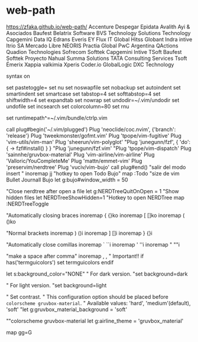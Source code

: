# web-path
https://zfaka.github.io/web-path/
Accenture
Despegar
Epidata
Avalith
Ayi & Asociados
Baufest
Belatrix Software
BVS Technology Solutions Technology
Capgemini
Data IQ
Edrans
Everis
EY
Flux IT
Global Hitss
Globant
Indra
intive
Itrio SA
Mercado Libre
NEORIS
Practia Global
PwC Argentina
QActions
Quadion Technologies
Sofrecom
Softtek
Capgemini
Intive
TSoft
Baufest
Softtek
Proyecto Nahual
Summa Solutions
TATA Consulting Services
Tsoft
Émerix
Xappia
valkimia
Xperis
Coder.io
GlobalLogic
DXC Technology






























syntax on

set pastetoggle=<F3>
set nu
set noswapfile
set nobackup
set autoindent
set smartindent
set smartcase
set tabstop=4 
set softtabstop=4
set shiftwidth=4
set expandtab
set nowrap
set undodir=~/.vim/undodir
set undofile
set incsearch
set colorcolumn=80
set rnu

set runtimepath^=~/.vim/bundle/ctrlp.vim

call plug#begin('~/.vim/plugged')
Plug 'neoclide/coc.nvim', {'branch': 'release'}
Plug 'tweekmonster/gofmt.vim'
Plug 'tpope/vim-fugitive'
Plug 'vim-utils/vim-man'
Plug 'sheerun/vim-polyglot'
"Plug 'junegunn/fzf', { 'do': { -> fzf#install() } }
"Plug 'junegunn/fzf.vim'
"Plug 'tpope/vim-dispatch'
Plug 'sainnhe/gruvbox-material'
Plug 'vim-airline/vim-airline'
Plug 'Valloric/YouCompleteMe'
Plug 'mattn/emmet-vim'
Plug 'preservim/nerdtree'
Plug 'vuciv/vim-bujo'
call plug#end()
"salir del modo insert "
inoremap jj <ESC>
"hotkey to open Todo Bujo"
map <C-x> :Todo<CR>
"size de vim Bullet Journall Bujo
let g:bujo#window_width = 50

"Close nerdtree after open a file
let g:NERDTreeQuitOnOpen = 1
"Show hidden files
let NERDTreeShowHidden=1
"Hotkey to open NERDTree
map <C-n> :NERDTreeToggle<CR>

"Automatically closing braces
inoremap { {<CR>}<Esc>ko<tab>
inoremap [ [<CR>]<Esc>ko<tab>
inoremap ( (<CR>)<Esc>ko<tab>

"Normal brackets
inoremap ) ()<Esc>i
inoremap ] []<Esc>i
inoremap } {}<Esc>i

"Automatically close comillas
inoremap ` ``<Esc>i
inoremap ' ''<Esc>i
inoremap " ""<Esc>i

"make a space after comma"
inoremap , ,<Space>
" Important!!
if has('termguicolors')
    set termguicolors
endif

let s:background_color="NONE"
" For dark version.
"set background=dark

" For light version.
"set background=light

" Set contrast.
" This configuration option should be placed before `colorscheme gruvbox-material`.
" Available values: 'hard', 'medium'(default), 'soft'
"let g:gruvbox_material_background = 'soft'

""colorscheme gruvbox-material
let g:airline_theme = 'gruvbox_material'

map <C-m> gg=G<C-o><C-o>
